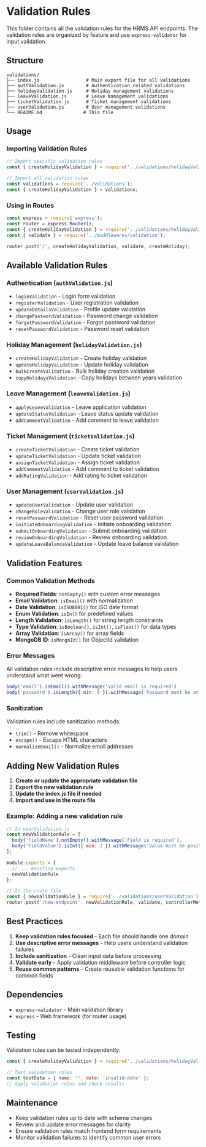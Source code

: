 # Validation Rules

This folder contains all the validation rules for the HRMS API endpoints. The validation rules are organized by feature and use `express-validator` for input validation.

## Structure

```
validations/
├── index.js                 # Main export file for all validations
├── authValidation.js        # Authentication related validations
├── holidayValidation.js     # Holiday management validations
├── leaveValidation.js       # Leave management validations
├── ticketValidation.js      # Ticket management validations
├── userValidation.js        # User management validations
└── README.md               # This file
```

## Usage

### Importing Validation Rules

```javascript
// Import specific validation rules
const { createHolidayValidation } = require('../validations/holidayValidation');

// Import all validation rules
const validations = require('../validations');
const { createHolidayValidation } = validations;
```

### Using in Routes

```javascript
const express = require('express');
const router = express.Router();
const { createHolidayValidation } = require('../validations/holidayValidation');
const { validate } = require('../middlewares/validation');

router.post('/', createHolidayValidation, validate, createHoliday);
```

## Available Validation Rules

### Authentication (`authValidation.js`)
- `loginValidation` - Login form validation
- `registerValidation` - User registration validation
- `updateDetailsValidation` - Profile update validation
- `changePasswordValidation` - Password change validation
- `forgotPasswordValidation` - Forgot password validation
- `resetPasswordValidation` - Password reset validation

### Holiday Management (`holidayValidation.js`)
- `createHolidayValidation` - Create holiday validation
- `updateHolidayValidation` - Update holiday validation
- `bulkCreateValidation` - Bulk holiday creation validation
- `copyHolidaysValidation` - Copy holidays between years validation

### Leave Management (`leaveValidation.js`)
- `applyLeaveValidation` - Leave application validation
- `updateStatusValidation` - Leave status update validation
- `addCommentValidation` - Add comment to leave validation

### Ticket Management (`ticketValidation.js`)
- `createTicketValidation` - Create ticket validation
- `updateTicketValidation` - Update ticket validation
- `assignTicketValidation` - Assign ticket validation
- `addCommentValidation` - Add comment to ticket validation
- `addRatingValidation` - Add rating to ticket validation

### User Management (`userValidation.js`)
- `updateUserValidation` - Update user validation
- `changeRoleValidation` - Change user role validation
- `resetPasswordValidation` - Reset user password validation
- `initiateOnboardingValidation` - Initiate onboarding validation
- `submitOnboardingValidation` - Submit onboarding validation
- `reviewOnboardingValidation` - Review onboarding validation
- `updateLeaveBalanceValidation` - Update leave balance validation

## Validation Features

### Common Validation Methods
- **Required Fields**: `notEmpty()` with custom error messages
- **Email Validation**: `isEmail()` with normalization
- **Date Validation**: `isISO8601()` for ISO date format
- **Enum Validation**: `isIn()` for predefined values
- **Length Validation**: `isLength()` for string length constraints
- **Type Validation**: `isBoolean()`, `isInt()`, `isFloat()` for data types
- **Array Validation**: `isArray()` for array fields
- **MongoDB ID**: `isMongoId()` for ObjectId validation

### Error Messages
All validation rules include descriptive error messages to help users understand what went wrong:

```javascript
body('email').isEmail().withMessage('Valid email is required')
body('password').isLength({ min: 6 }).withMessage('Password must be at least 6 characters')
```

### Sanitization
Validation rules include sanitization methods:
- `trim()` - Remove whitespace
- `escape()` - Escape HTML characters
- `normalizeEmail()` - Normalize email addresses

## Adding New Validation Rules

1. **Create or update the appropriate validation file**
2. **Export the new validation rule**
3. **Update the index.js file if needed**
4. **Import and use in the route file**

### Example: Adding a new validation rule

```javascript
// In userValidation.js
const newValidationRule = [
  body('fieldName').notEmpty().withMessage('Field is required'),
  body('fieldValue').isInt({ min: 1 }).withMessage('Value must be positive')
];

module.exports = {
  // ... existing exports
  newValidationRule
};

// In the route file
const { newValidationRule } = require('../validations/userValidation');
router.post('/new-endpoint', newValidationRule, validate, controllerMethod);
```

## Best Practices

1. **Keep validation rules focused** - Each file should handle one domain
2. **Use descriptive error messages** - Help users understand validation failures
3. **Include sanitization** - Clean input data before processing
4. **Validate early** - Apply validation middleware before controller logic
5. **Reuse common patterns** - Create reusable validation functions for common fields

## Dependencies

- `express-validator` - Main validation library
- `express` - Web framework (for router usage)

## Testing

Validation rules can be tested independently:

```javascript
const { createHolidayValidation } = require('../validations/holidayValidation');

// Test validation rules
const testData = { name: '', date: 'invalid-date' };
// Apply validation rules and check results
```

## Maintenance

- Keep validation rules up to date with schema changes
- Review and update error messages for clarity
- Ensure validation rules match frontend form requirements
- Monitor validation failures to identify common user errors
